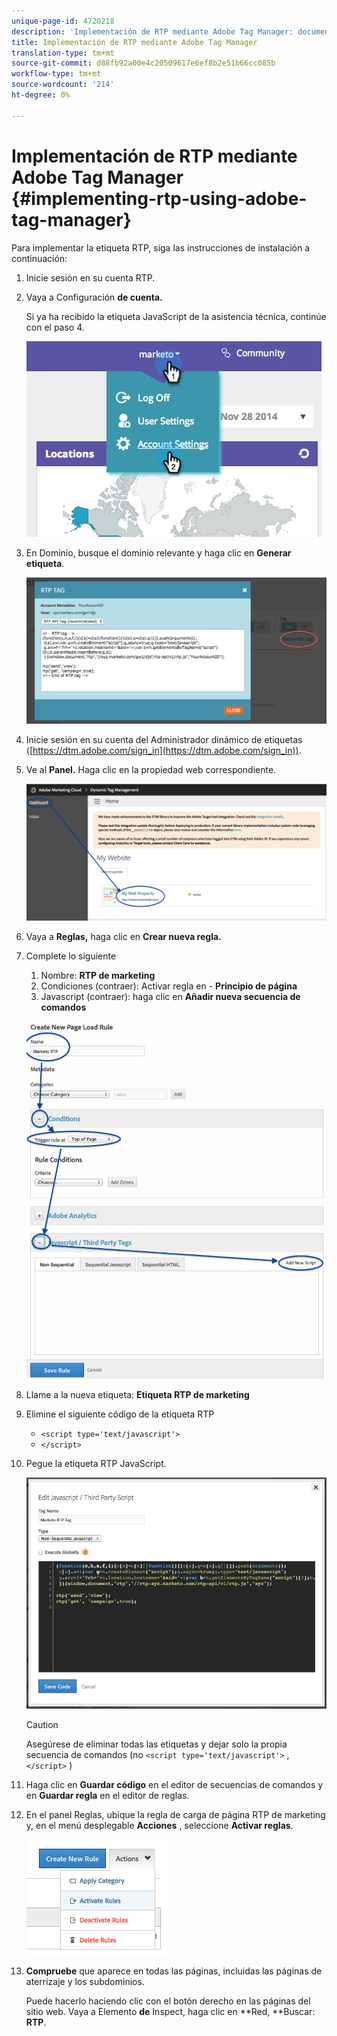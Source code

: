 ```yaml
---
unique-page-id: 4720218
description: 'Implementación de RTP mediante Adobe Tag Manager: documentos de marketing: documentación del producto'
title: Implementación de RTP mediante Adobe Tag Manager
translation-type: tm+mt
source-git-commit: d88fb92a00e4c20509617e6ef8b2e51b66cc085b
workflow-type: tm+mt
source-wordcount: '214'
ht-degree: 0%

---
```



# Implementación de RTP mediante Adobe Tag Manager {#implementing-rtp-using-adobe-tag-manager}

Para implementar la etiqueta RTP, siga las instrucciones de instalación a continuación:

1. Inicie sesión en su cuenta RTP.
1. Vaya a Configuración **de cuenta.**

   Si ya ha recibido la etiqueta JavaScript de la asistencia técnica, continúe con el paso 4.

   ![](assets/image2014-11-30-15-3a19-3a21-4.png)

1. En Dominio, busque el dominio relevante y haga clic en **Generar etiqueta**.

   ![](assets/image2014-11-30-15-3a20-3a17-4.png)

1. Inicie sesión en su cuenta del Administrador dinámico de etiquetas ([https://dtm.adobe.com/sign_in](https://dtm.adobe.com/sign_in)).
1. Ve al **Panel.** Haga clic en la propiedad web correspondiente.

   ![](assets/image2014-12-3-17-3a58-3a17.png)

1. Vaya a **Reglas,** haga clic en **Crear nueva regla.**

1. Complete lo siguiente

   1. Nombre: **RTP de marketing**
   1. Condiciones (contraer): Activar regla en - **Principio de página**
   1. Javascript (contraer): haga clic en **Añadir nueva secuencia de comandos**

   ![](assets/image2014-12-3-17-3a59-3a40.png)

1. Llame a la nueva etiqueta: **Etiqueta RTP de marketing**
1. Elimine el siguiente código de la etiqueta RTP

   * `<script type='text/javascript'>`
   * `</script>`

1. Pegue la etiqueta RTP JavaScript.

   ![](assets/image2014-12-3-18-3a3-3a45.png)

   >[!CAUTION]
   >
   >Asegúrese de eliminar todas las etiquetas y dejar solo la propia secuencia de comandos (no `<script type='text/javascript'>` , `</script>` )

1. Haga clic en **Guardar código** en el editor de secuencias de comandos y en **Guardar regla** en el editor de reglas.

1. En el panel Reglas, ubique la regla de carga de página RTP de marketing y, en el menú desplegable **Acciones** , seleccione **Activar reglas**.

   ![](assets/image2014-12-3-18-3a4-3a14.png)

1. **Compruebe** que aparece en todas las páginas, incluidas las páginas de aterrizaje y los subdominios.

   Puede hacerlo haciendo clic con el botón derecho en las páginas del sitio web. Vaya a Elemento **de** Inspect, haga clic en **Red, **Buscar: **RTP**.
